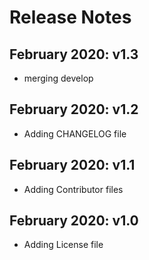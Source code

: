 # Release Notes #

## February 2020: v1.3 ##

- merging develop

## February 2020: v1.2 ##

- Adding CHANGELOG file

## February 2020: v1.1 ##

- Adding Contributor files

## February 2020: v1.0 ##

- Adding License file
